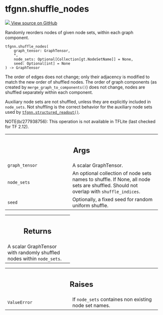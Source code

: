 # tfgnn.shuffle_nodes

<!-- Insert buttons and diff -->

<a target="_blank" href="https://github.com/tensorflow/gnn/tree/master/tensorflow_gnn/graph/graph_tensor_ops.py#L545-L612">
<img src="https://www.tensorflow.org/images/GitHub-Mark-32px.png" /> View source
on GitHub </a>

Randomly reorders nodes of given node sets, within each graph component.

<pre class="devsite-click-to-copy prettyprint lang-py tfo-signature-link">
<code>tfgnn.shuffle_nodes(
    graph_tensor: GraphTensor,
    *,
    node_sets: Optional[Collection[gt.NodeSetName]] = None,
    seed: Optional[int] = None
) -> GraphTensor
</code></pre>

<!-- Placeholder for "Used in" -->

The order of edges does not change; only their adjacency is modified to match
the new order of shuffled nodes. The order of graph components (as created by
`merge_graph_to_components()`) does not change, nodes are shuffled separately
within each component.

Auxiliary node sets are not shuffled, unless they are explicitly included in
`node_sets`. Not shuffling is the correct behavior for the auxiliary node sets
used by
<a href="../tfgnn/structured_readout.md"><code>tfgnn.structured_readout()</code></a>.

NOTE(b/277938756): This operation is not available in TFLite (last checked for
TF 2.12).

<!-- Tabular view -->
 <table class="responsive fixed orange">
<colgroup><col width="214px"><col></colgroup>
<tr><th colspan="2"><h2 class="add-link">Args</h2></th></tr>

<tr>
<td>
<code>graph_tensor</code><a id="graph_tensor"></a>
</td>
<td>
A scalar GraphTensor.
</td>
</tr><tr>
<td>
<code>node_sets</code><a id="node_sets"></a>
</td>
<td>
An optional collection of node sets names to shuffle. If None,
all node sets are shuffled.  Should not overlap with <code>shuffle_indices</code>.
</td>
</tr><tr>
<td>
<code>seed</code><a id="seed"></a>
</td>
<td>
Optionally, a fixed seed for random uniform shuffle.
</td>
</tr>
</table>

<!-- Tabular view -->

 <table class="responsive fixed orange">
<colgroup><col width="214px"><col></colgroup>
<tr><th colspan="2"><h2 class="add-link">Returns</h2></th></tr>
<tr class="alt">
<td colspan="2">
A scalar GraphTensor with randomly shuffled nodes within <code>node_sets</code>.
</td>
</tr>

</table>

<!-- Tabular view -->
 <table class="responsive fixed orange">
<colgroup><col width="214px"><col></colgroup>
<tr><th colspan="2"><h2 class="add-link">Raises</h2></th></tr>

<tr>
<td>
<code>ValueError</code><a id="ValueError"></a>
</td>
<td>
If <code>node_sets</code> containes non existing node set names.
</td>
</tr>
</table>
